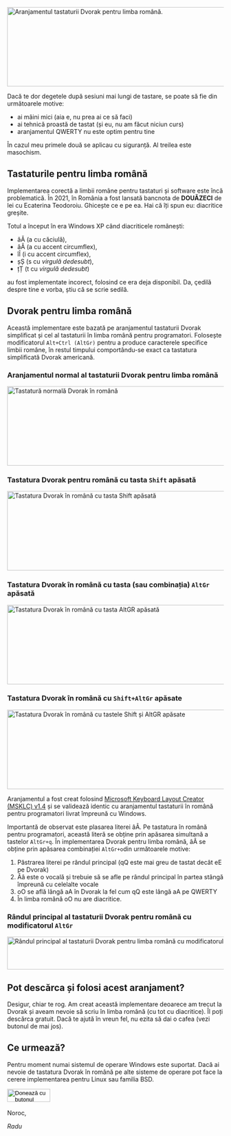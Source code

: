 
<img src="https://raw.githubusercontent.com/thelightstain/tastatura-dvorak-romana/main/docs/assets/images/romanian-dvorak.png" alt="Aranjamentul tastaturii Dvorak pentru limba română." width="692" height="184">

Dacă te dor degetele după sesiuni mai lungi de tastare, se poate să fie din următoarele motive:
- ai mâini mici (aia e, nu prea ai ce să faci)
- ai tehnică proastă de tastat (și eu, nu am făcut niciun curs)
- aranjamentul QWERTY nu este optim pentru tine

În cazul meu primele două se aplicau cu siguranță. Al treilea este masochism.

## Tastaturile pentru limba română

Implementarea corectă a limbii române pentru tastaturi și software este încă problematică. În 2021, în România a fost lansată bancnota de __DOUǍZECI__ de lei cu Ecaterina Teodoroiu. Ghicește ce e pe ea. Hai că îți spun eu: diacritice greșite.

Totul a început în era Windows XP când diacriticele românești:

 - ăĂ (a cu căciulă), 
 - âÂ (a cu accent circumflex), 
 - îÎ (i cu accent circumflex), 
 - șȘ (s cu *virgulă dedesubt*), 
 - țȚ (t cu *virgulă dedesubt*) 

au fost implementate incorect, folosind ce era deja disponibil. Da, çedilă despre tine e vorba, știu că se scrie sedilă.

## Dvorak pentru limba română

Această implementare este bazată pe aranjamentul tastaturii Dvorak simplificat și cel al tastaturii în limba română pentru programatori. Folosește modificatorul `Alt+Ctrl (AltGr)` pentru a produce caracterele specifice limbii române, în restul timpului comportându-se exact ca tastatura simplificată Dvorak americană.

### Aranjamentul normal al tastaturii Dvorak pentru limba română

<img src="https://raw.githubusercontent.com/thelightstain/tastatura-dvorak-romana/main/docs/assets/images/ro-dv.png" alt="Tastatură normală Dvorak în română" width="692" height="184" >

### Tastatura Dvorak pentru română cu tasta `Shift` apăsată

<img src="https://raw.githubusercontent.com/thelightstain/tastatura-dvorak-romana/main/docs/assets/images/ro-dv-shift.png" alt="Tastatura Dvorak în română cu tasta Shift apăsată" width="692" height="184">

### Tastatura Dvorak în română cu tasta (sau combinația) `AltGr` apăsată

<img src="https://raw.githubusercontent.com/thelightstain/tastatura-dvorak-romana/main/docs/assets/images/ro-dv-altgr.png" alt="Tastatura Dvorak în română cu tasta AltGR apăsată" width="692" height="184">

### Tastatura Dvorak în română cu `Shift+AltGr` apăsate

<img src="https://raw.githubusercontent.com/thelightstain/tastatura-dvorak-romana/main/docs/assets/images/ro-dv-shift-altgr.png" alt="Tastatura Dvorak în română cu tastele Shift și AltGR apăsate" width="692" height="184">

Aranjamentul a fost creat folosind [Microsoft Keyboard Layout Creator (MSKLC) v1.4](https://www.microsoft.com/en-us/download/details.aspx?id=102134) și se validează identic cu aranjamentul tastaturii în română pentru programatori livrat împreună cu Windows.

Importantă de observat este plasarea literei âÂ. Pe tastatura în română pentru programatori, această literă se obține prin apăsarea simultană a tastelor `AltGr+q`. În implementarea Dvorak pentru limba română, âÂ se obține prin apăsarea combinației `AltGr+o`din următoarele motive:

 1. Păstrarea literei pe rândul principal (qQ este mai greu de tastat decât eE pe Dvorak)
 2. Ââ este o vocală și trebuie să se afle pe rândul principal în partea stângă împreună cu celelalte vocale
 3. oO se află lângă aA în Dvorak la fel cum qQ este lângă aA pe QWERTY
 3. În limba romănă oO nu are diacritice.

### Rândul principal al tastaturii Dvorak pentru română cu modificatorul `AltGr`
     
<img src="https://raw.githubusercontent.com/thelightstain/tastatura-dvorak-romana/main/docs/assets/images/romanian-dvorak-altgr-homerow.png" alt="Rândul principal al tastaturii Dvorak pentru limba română cu modificatorul AltGr apăsat" width="692" height="76">

## Pot descărca și folosi acest aranjament?

Desigur, chiar te rog. Am creat această implementare deoarece am trecut la Dvorak și aveam nevoie să scriu în limba română (cu tot cu diacritice). Îl poți descărca gratuit. Dacă te ajută în vreun fel, nu ezita să dai o cafea (vezi butonul de mai jos).

## Ce urmează?

Pentru moment numai sistemul de operare Windows este suportat. Dacă ai nevoie de tastatura Dvorak în română pe alte sisteme de operare pot face la cerere implementarea pentru Linux sau familia BSD.

  <form id="paypal_button" action="https://www.paypal.com/donate" method="post" target="_top">
  <input type="hidden" name="business" value="9NQ3C668RVAC4" />
  <input type="hidden" name="no_recurring" value="0" />
  <input type="hidden" name="item_name" value="Deci îți place tastatura Dvorak? Și mie, măcar suntem doi. Mulțumesc pentru cafea!" />
  <input type="hidden" name="currency_code" value="EUR" />
  <input type="image" src="https://raw.githubusercontent.com/thelightstain/tastatura-dvorak-romana/main/docs/assets/images/buy-me-a-coffee.png" width="100" height="30" border="0" name="submit" title="PayPal - modul sigur și ușor de a plăti online!" alt="Donează cu butonul PayPal" />
  <img alt="" border="0" src="https://www.paypal.com/en_US/i/scr/pixel.gif" width="1" height="1" />
  </form>

Noroc,

*Radu*

